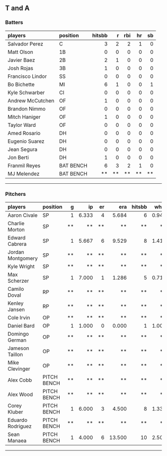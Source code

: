 ## T and A

### Batters

 
|players          |position  | hitsbb|  r| rbi| hr| sb| 
|:----------------|:---------|------:|--:|---:|--:|--:| 
|Salvador Perez   |C         |      3|  2|   2|  1|  0| 
|Matt Olson       |1B        |      0|  0|   0|  0|  0| 
|Javier Baez      |2B        |      2|  1|   0|  0|  0| 
|Josh Rojas       |3B        |      1|  0|   0|  0|  0| 
|Francisco Lindor |SS        |      0|  0|   0|  0|  0| 
|Bo Bichette      |MI        |      6|  1|   0|  0|  1| 
|Kyle Schwarber   |CI        |      0|  0|   0|  0|  0| 
|Andrew McCutchen |OF        |      1|  0|   0|  0|  0| 
|Brandon Nimmo    |OF        |      0|  0|   0|  0|  0| 
|Mitch Haniger    |OF        |      1|  0|   0|  0|  0| 
|Taylor Ward      |OF        |      0|  0|   0|  0|  0| 
|Amed Rosario     |DH        |      0|  0|   0|  0|  0| 
|Eugenio Suarez   |DH        |      0|  0|   0|  0|  0| 
|Jean Segura      |DH        |      0|  0|   0|  0|  0| 
|Jon Berti        |DH        |      1|  0|   0|  0|  0| 
|Franmil Reyes    |BAT BENCH |      6|  3|   2|  1|  0| 
|MJ Melendez      |BAT BENCH |     **| **|  **| **| **| 

* * *

### Pitchers

 
|players           |position    |  g|    ip| er|    era| hitsbb|  whip| so|  w| sv| 
|:-----------------|:-----------|--:|-----:|--:|------:|------:|-----:|--:|--:|--:| 
|Aaron Civale      |SP          |  1| 6.333|  4|  5.684|      6| 0.947|  5|  0|  0| 
|Charlie Morton    |SP          | **|    **| **|     **|     **|    **| **| **| **| 
|Edward Cabrera    |SP          |  1| 5.667|  6|  9.529|      8| 1.412|  5|  0|  0| 
|Jordan Montgomery |SP          | **|    **| **|     **|     **|    **| **| **| **| 
|Kyle Wright       |SP          | **|    **| **|     **|     **|    **| **| **| **| 
|Max Scherzer      |SP          |  1| 7.000|  1|  1.286|      5| 0.714| 11|  0|  0| 
|Camilo Doval      |RP          | **|    **| **|     **|     **|    **| **| **| **| 
|Kenley Jansen     |RP          | **|    **| **|     **|     **|    **| **| **| **| 
|Cole Irvin        |OP          | **|    **| **|     **|     **|    **| **| **| **| 
|Daniel Bard       |OP          |  1| 1.000|  0|  0.000|      1| 1.000|  1|  0|  1| 
|Domingo German    |OP          | **|    **| **|     **|     **|    **| **| **| **| 
|Jameson Taillon   |OP          | **|    **| **|     **|     **|    **| **| **| **| 
|Mike Clevinger    |OP          | **|    **| **|     **|     **|    **| **| **| **| 
|Alex Cobb         |PITCH BENCH | **|    **| **|     **|     **|    **| **| **| **| 
|Alex Wood         |PITCH BENCH | **|    **| **|     **|     **|    **| **| **| **| 
|Corey Kluber      |PITCH BENCH |  1| 6.000|  3|  4.500|      8| 1.333|  4|  1|  0| 
|Eduardo Rodriguez |PITCH BENCH | **|    **| **|     **|     **|    **| **| **| **| 
|Sean Manaea       |PITCH BENCH |  1| 4.000|  6| 13.500|     10| 2.500|  4|  0|  0| 


* * *


